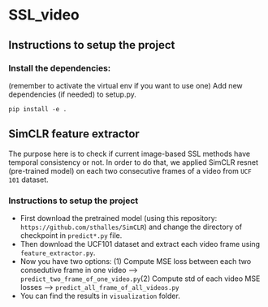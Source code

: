 # SSL_video

## Instructions to setup the project

### Install the dependencies:
(remember to activate the virtual env if you want to use one)
Add new dependencies (if needed) to setup.py.

`pip install -e .`

## SimCLR feature extractor

The purpose here is to check if current image-based SSL methods have temporal consistency or not. In order to do that, we applied SimCLR resnet (pre-trained model) on each two consecutive frames of a video from `UCF 101` dataset.

### Instructions to setup the project

- First download the pretrained model (using this repository: `https://github.com/sthalles/SimCLR`) and change the directory of checkpoint in `predict*.py` file.
- Then download the UCF101 dataset and extract each video frame using `feature_extractor.py`.
- Now you have two options: (1) Compute MSE loss between each two consedutive frame in one video --> `predict_two_frame_of_one_video.py`(2) Compute std of each video MSE losses --> `predict_all_frame_of_all_videos.py`
- You can find the results in `visualization` folder.